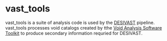 # vast_tools

vast_tools is a suite of analysis code is used by the [DESIVAST](https://github.com/hbrincon/DESIVAST/tree/main) pipeline. vast_tools processes void catalogs created by tthe [Void Analysis Software Toolkit](https://github.com/DESI-UR/VAST/tree/master) to produce secondary information requried for DESIVAST.
